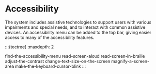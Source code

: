 # Accessibility

The system includes assistive technologies to support users with various impairments and special needs, and to interact with common assistive devices. An accessibility menu can be added to the top bar, giving easier access to many of the accessibility features.

:::{toctree}
:maxdepth: 2

find-the-accessibility-menu
read-screen-aloud
read-screen-in-braille
adjust-the-contrast
change-text-size-on-the-screen
magnify-a-screen-area
make-the-keyboard-cursor-blink
:::

